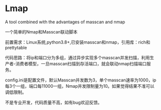# Lmap
A tool combined with the advantages of masscan and nmap


一个简单的Nmap和Masscan联动脚本

前置需求：Linux系统,python3.8+,已安装masscan和nmap，引用库：rich和prettytable

代码思路：将ip和端口分为多组，通过异步实现多个masscan并发扫描，利用生产者-消费者模型，一旦masscan扫描到存活端口，就会联动nmap扫描端口服务。

config.ini是配置文件，默认Masscan并发数为3，单个masscan速率为1000，ip每3个一组，端口每11000一组，Nmap并发限制量为10。如果觉得结果不准可以调低限制。

不是专业开发，代码质量不高，如有bug欢迎反馈。
